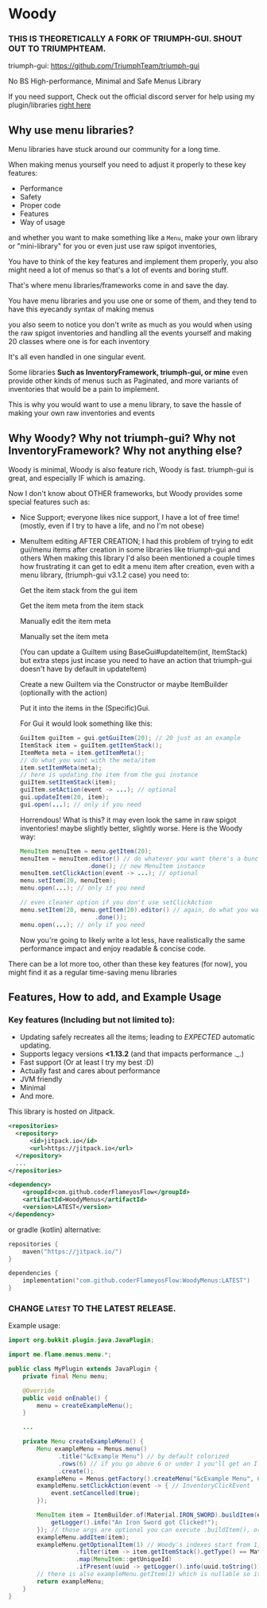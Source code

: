# Woody
### THIS IS THEORETICALLY A FORK OF TRIUMPH-GUI. SHOUT OUT TO TRIUMPHTEAM.
triumph-gui: https://github.com/TriumphTeam/triumph-gui

No BS High-performance, Minimal and Safe Menus Library

If you need support, Check out the official discord server for help using my plugin/libraries [right here](https://discord.gg/Zj6KBS7UwX)

## Why use menu libraries?
Menu libraries have stuck around our community for a long time.

When making menus yourself you need to adjust it properly to these key features:
- Performance
- Safety
- Proper code
- Features
- Way of usage

and whether you want to make something like a `Menu`, make your own library or "mini-library" for you or even just use raw spigot inventories,

You have to think of the key features and implement them properly, you also might need a lot of menus so that's a lot of events and boring stuff.

That's where menu libraries/frameworks come in and save the day.

You have menu libraries and you use one or some of them, and they tend to have this eyecandy syntax of making menus

you also seem to notice you don't write as much as you would when using the raw spigot inventories and handling all the events yourself and making 20 classes where one is for each inventory

It's all even handled in one singular event.

Some libraries **Such as InventoryFramework, triumph-gui, or mine** even provide other kinds of menus such as Paginated, and more variants of inventories that would be a pain to implement.

This is why you would want to use a menu library, to save the hassle of making your own raw inventories and events

## Why Woody? Why not triumph-gui? Why not InventoryFramework? Why not anything else?
Woody is minimal, Woody is also feature rich, Woody is fast.
triumph-gui is great, and especially IF which is amazing.

Now I don't know about OTHER frameworks, but Woody provides some special features such as:
- Nice Support; everyone likes nice support, I have a lot of free time! (mostly, even if I try to have a life, and no I'm not obese)
- MenuItem editing AFTER CREATION; 
  I had this problem of trying to edit gui/menu items after creation in some libraries like triumph-gui and others
  When making this library I'd also been mentioned a couple times how frustrating it can get to edit a menu item
  after creation, even with a menu library, (triumph-gui v3.1.2 case) you need to:

    Get the item stack from the gui item

    Get the item meta from the item stack

    Manually edit the item meta

    Manually set the item meta

    (You can update a GuiItem using BaseGui#updateItem(int, ItemStack) but extra steps just incase you need to have an action that triumph-gui doesn't have by default in updateItem)

    Create a new GuiItem via the Constructor or maybe ItemBuilder (optionally with the action)

    Put it into the items in the (Specific)Gui.

    For Gui it would look something like this:

    ```java
    GuiItem guiItem = gui.getGuiItem(20); // 20 just as an example
    ItemStack item = guiItem.getItemStack();
    ItemMeta meta = item.getItemMeta();
    // do what you want with the meta/item
    item.setItemMeta(meta);
    // here is updating the item from the gui instance
    guiItem.setItemStack(item);
    guiItem.setAction(event -> ...); // optional
    gui.updateItem(20, item);
    gui.open(...); // only if you need
    ```

    Horrendous! What is this? it may even look the same in raw spigot inventories! maybe slightly better, slightly worse.
    Here is the Woody way:

    ```java
    MenuItem menuItem = menu.getItem(20);
    menuItem = menuItem.editor() // do whatever you want there's a bunch of tab completions unless you live under a rock and dont use intellij or at least vscode
                       .done(); // new MenuItem instance
    menuItem.setClickAction(event -> ...); // optional
    menu.setItem(20, menuItem);
    menu.open(...); // only if you need

    // even cleaner option if you don't use setClickAction
    menu.setItem(20, menu.getItem(20).editor() // again, do what you want
                         .done());
    menu.open(...); // only if you need
    ```
    Now you're going to likely write a lot less, have realistically the same performance impact and enjoy readable & concise code.

There can be a lot more too, other than these key features (for now), you might find it as a regular time-saving menu libraries

## Features, How to add, and Example Usage

### Key features (Including but not limited to):
- Updating safely recreates all the items; leading to *EXPECTED* automatic updating.
- Supports legacy versions **<1.13.2** (and that impacts performance ._.)
- Fast support (Or at least I try my best :D)
- Actually fast and cares about performance
- JVM friendly
- Minimal
- And more.

This library is hosted on Jitpack.
```xml
<repositories>
  <repository>
      <id>jitpack.io</id>
      <url>https://jitpack.io</url>
  </repository>
  ...
</repositories>

<dependency>
    <groupId>com.github.coderFlameyosFlow</groupId>
    <artifactId>WoodyMenus</artifactId>
    <version>LATEST</version>
</dependency>
```
or gradle (kotlin) alternative:
```kotlin
repositories {
    maven("https://jitpack.io/")
}

dependencies {
    implementation("com.github.coderFlameyosFlow:WoodyMenus:LATEST")
}
```

### CHANGE `LATEST` TO THE LATEST RELEASE.

Example usage:
```java
import org.bukkit.plugin.java.JavaPlugin;

import me.flame.menus.menu.*;

public class MyPlugin extends JavaPlugin {
    private final Menu menu;

    @Override
    public void onEnable() {
        menu = createExampleMenu();
    }

    ...

    private Menu createExampleMenu() {
        Menu exampleMenu = Menus.menu()
              .title("&cExample Menu") // by default colorized
              .rows(6) // if you go above 6 or under 1 you'll get an IllegalArgumentException
              .create();
        exampleMenu = Menus.getFactory().createMenu("&cExample Menu", 6); // alternative
        exampleMenu.setClickAction(event -> { // InventoryClickEvent
            event.setCancelled(true); 
        });

        MenuItem item = ItemBuilder.of(Material.IRON_SWORD).buildItem(event -> {
            getLogger().info("An Iron Sword got Clicked!");
        }); // those args are optional you can execute .buildItem(), or even .build() if you want a normal ItemStack
        exampleMenu.addItem(item);
        exampleMenu.getOptionalItem(1) // Woody's indexes start from 1, this is #1, and yes this is an Optional<MenuItem>
                   .filter(item -> item.getItemStack().getType() == Material.IRON_SWORD)
                   .map(MenuItem::getUniqueId)
                   .ifPresent(uuid -> getLogger().info(uuid.toString())); // man I love Optionals
        // there is also exampleMenu.getItem(1) which is nullable so it's better if you use kotlin but worse if you use java (mostly)
        return exampleMenu;
    }
}
```

